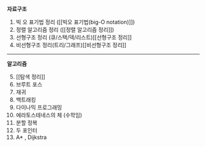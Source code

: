 **자료구조**


1. 빅 오 표기법 정리 ([[빅오 표기법(big-O notation)]])
2. 정렬 알고리즘 정리 ([[정렬 알고리즘 정리]])
3. 선형구조 정리 (큐/스택/덱/리스트)[[선형구조 정리]]
4. 비선형구조 정리(트리/그래프)[[비선형구조 정리]]

---
**알고리즘**


5. [[탐색 정리]]
6. 브루트 포스
7. 재귀 
8. 백트래킹 
9. 다이나믹 프로그래밍
10. 에라토스테네스의 체 (수학임)
11. 분할 정복
12. 두 포인터
14. A\* , Dijkstra



